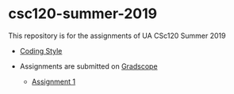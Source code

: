 # csc120-summer-2019
This repository is for the assignments of UA CSc120 Summer 2019

* [Coding Style](https://github.com/philoL/csc120-summer-2019-assignments/blob/master/coding-style.md#csc-120-programming-style)

* Assignments are submitted on [Gradscope](https://www.gradescope.com/)
	* [Assignment 1](https://github.com/philoL/csc120-summer-2019-assignments/blob/master/week-1/week-1.md#csc-120-summer-2019-assginment-1)
